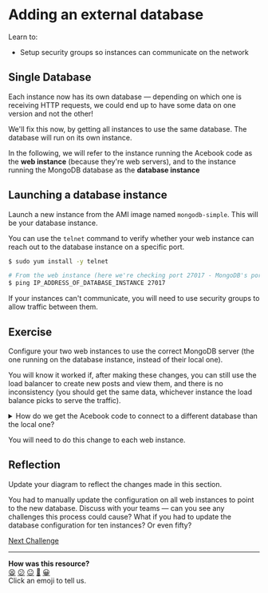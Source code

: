 # Adding an external database

Learn to:
  * Setup security groups so instances can communicate on the network

## Single Database

Each instance now has its own database — depending on which one is receiving HTTP requests, we could end up to have some data on one version and not the
other!

We'll fix this now, by getting all instances to use the same database. The database will run on its own instance.

In the following, we will refer to the instance running the Acebook code as the **web instance** (because they're web servers), and to the instance running the MongoDB database as the **database instance**

## Launching a database instance

Launch a new instance from the AMI image named `mongodb-simple`. This will be your database instance.

You can use the `telnet` command to verify whether your web instance can reach out to the database instance on a specific port.

```bash
$ sudo yum install -y telnet

# From the web instance (here we're checking port 27017 - MongoDB's port)
$ ping IP_ADDRESS_OF_DATABASE_INSTANCE 27017
```

If your instances can't communicate, you will need to use security groups to allow traffic between them.

## Exercise

Configure your two web instances to use the correct MongoDB server (the one running on the database instance, instead of their local one).

You will know it worked if, after making these changes, you can still use the load balancer to create new posts and view them, and there is no inconsistency (you should get the same data, whichever instance the load balance picks to serve the traffic).

<details>
  <summary>How do we get the Acebook code to connect to a different database than the local one?</summary>

  You will need to set an environment variable `MONGODB_URL` so the app can connect to this different URL instead. You can do this by editing the file `package.json` and adding the environment variable on the line configuring the "start:production" script

  ```json
    "start:production": "MONGODB_URL=xyz PORT=3000 node ./bin/www",
  ``` 
</details>

You will need to do this change to each web instance.

## Reflection

Update your diagram to reflect the changes made in this section.

You had to manually update the configuration on all web instances to point to the new database. Discuss with your teams — can you see any challenges this process could cause? What if you had to update the database configuration for ten instances? Or even fifty?



[Next Challenge](07_immutable_infrastructure.md)

<!-- BEGIN GENERATED SECTION DO NOT EDIT -->

---

**How was this resource?**  
[😫](https://airtable.com/shrUJ3t7KLMqVRFKR?prefill_Repository=makersacademy%2Fdevops-course&prefill_File=acebook-on-aws%2Fprojects%2F06_external_database.md&prefill_Sentiment=😫) [😕](https://airtable.com/shrUJ3t7KLMqVRFKR?prefill_Repository=makersacademy%2Fdevops-course&prefill_File=acebook-on-aws%2Fprojects%2F06_external_database.md&prefill_Sentiment=😕) [😐](https://airtable.com/shrUJ3t7KLMqVRFKR?prefill_Repository=makersacademy%2Fdevops-course&prefill_File=acebook-on-aws%2Fprojects%2F06_external_database.md&prefill_Sentiment=😐) [🙂](https://airtable.com/shrUJ3t7KLMqVRFKR?prefill_Repository=makersacademy%2Fdevops-course&prefill_File=acebook-on-aws%2Fprojects%2F06_external_database.md&prefill_Sentiment=🙂) [😀](https://airtable.com/shrUJ3t7KLMqVRFKR?prefill_Repository=makersacademy%2Fdevops-course&prefill_File=acebook-on-aws%2Fprojects%2F06_external_database.md&prefill_Sentiment=😀)  
Click an emoji to tell us.

<!-- END GENERATED SECTION DO NOT EDIT -->
